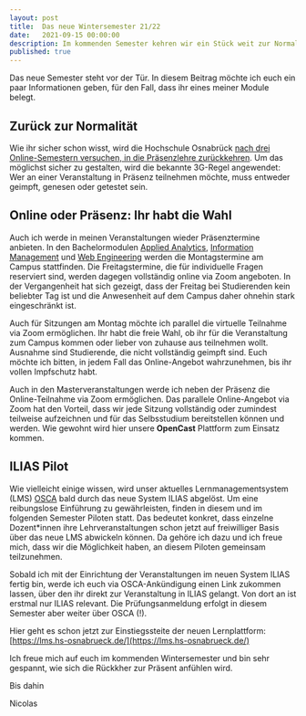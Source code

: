 ```yaml
---
layout: post
title:  Das neue Wintersemester 21/22
date:   2021-09-15 00:00:00
description: Im kommenden Semester kehren wir ein Stück weit zur Normalität zurück. Aber was ist überhaupt "normal"?
published: true
---
```


Das neue Semester steht vor der Tür. In diesem Beitrag möchte ich euch ein paar Informationen geben, für den Fall, dass ihr eines meiner Module belegt. 

## Zurück zur Normalität

Wie ihr sicher schon wisst, wird die Hochschule Osnabrück [nach drei Online-Semestern versuchen, in die Präsenzlehre zurückkehren](https://www.hs-osnabrueck.de/corona/). Um das möglichst sicher zu gestalten, wird die bekannte 3G-Regel angewendet: Wer an einer Veranstaltung in Präsenz teilnehmen möchte, muss entweder geimpft, genesen oder getestet sein.

## Online oder Präsenz: Ihr habt die Wahl

Auch ich werde in meinen Veranstaltungen wieder Präsenztermine anbieten. In den Bachelormodulen [Applied Analytics](https://www.hs-osnabrueck.de/module/44b0586/), [Information Management](https://www.hs-osnabrueck.de/module/44b0578/) und [Web Engineering](https://www.hs-osnabrueck.de/module/44b0585/) werden die Montagstermine am Campus stattfinden. Die Freitagstermine, die für individuelle Fragen reserviert sind, werden dagegen vollständig online via Zoom angeboten. In der Vergangenheit hat sich gezeigt, dass der Freitag bei Studierenden kein beliebter Tag ist und die Anwesenheit auf dem Campus daher ohnehin stark eingeschränkt ist. 

Auch für Sitzungen am Montag möchte ich parallel die virtuelle Teilnahme via Zoom ermöglichen. Ihr habt die freie Wahl, ob ihr für die Veranstaltung zum Campus kommen oder lieber von zuhause aus teilnehmen wollt. Ausnahme sind Studierende, die nicht vollständig geimpft sind. Euch möchte ich bitten, in jedem Fall das Online-Angebot wahrzunehmen, bis ihr vollen Impfschutz habt.

Auch in den Masterveranstaltungen werde ich neben der Präsenz die Online-Teilnahme via Zoom ermöglichen. Das parallele Online-Angebot via Zoom hat den Vorteil, dass wir jede Sitzung vollständig oder zumindest teilweise aufzeichnen und für das Selbsstudium bereitstellen können und werden. Wie gewohnt wird hier unsere **OpenCast** Plattform zum Einsatz kommen.

## ILIAS Pilot

Wie vielleicht einige wissen, wird unser aktuelles Lernmanagementsystem (LMS) [OSCA](http://osca.hs-osnabrueck.de/) bald durch das neue System ILIAS abgelöst. Um eine reibungslose Einführung zu gewährleisten, finden in diesem und im folgenden Semester Piloten statt. Das bedeutet konkret, dass einzelne Dozent*innen ihre Lehrveranstaltungen schon jetzt auf freiwilliger Basis über das neue LMS abwickeln können. Da gehöre ich dazu und ich freue mich, dass wir die Möglichkeit haben, an diesem Piloten gemeinsam teilzunehmen.

Sobald ich mit der Einrichtung der Veranstaltungen im neuen System ILIAS fertig bin, werde ich euch via OSCA-Ankündigung einen Link zukommen lassen, über den ihr direkt zur Veranstaltung in ILIAS gelangt. Von dort an ist erstmal nur ILIAS relevant. Die Prüfungsanmeldung erfolgt in diesem Semester aber weiter über OSCA (!).

Hier geht es schon jetzt zur Einstiegssteite der neuen Lernplattform: [https://lms.hs-osnabrueck.de/](https://lms.hs-osnabrueck.de/)

Ich freue mich auf euch im kommenden Wintersemester und bin sehr gespannt, wie sich die Rückkher zur Präsent anfühlen wird.

Bis dahin

Nicolas